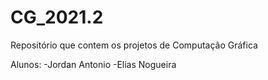 # CG_2021.2
Repositório que contem os projetos de Computação Gráfica

Alunos:
-Jordan Antonio
-Elias Nogueira
